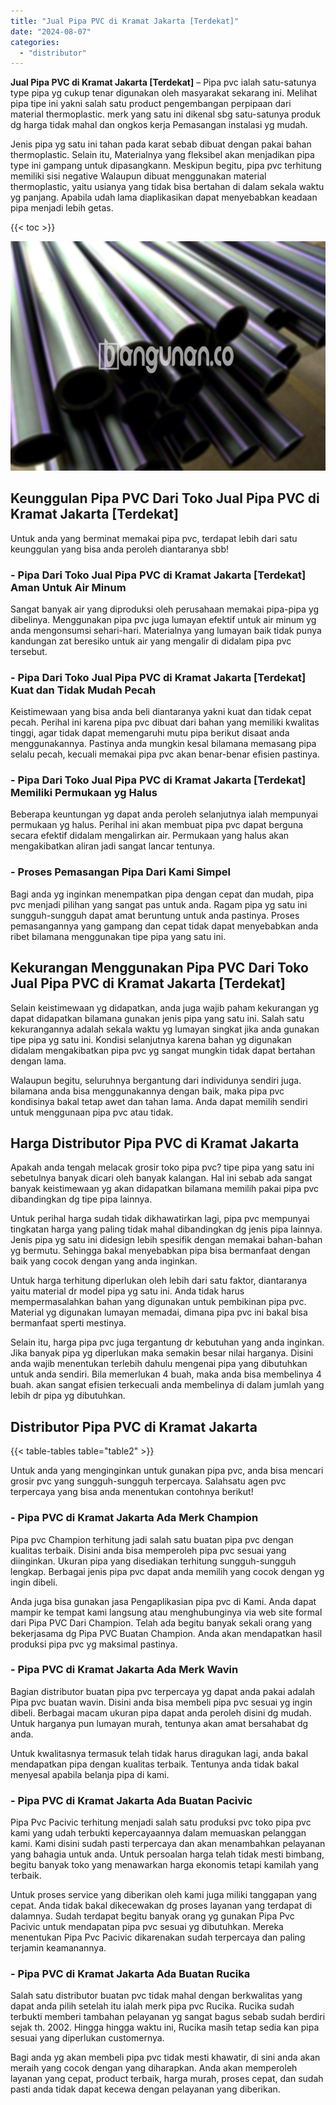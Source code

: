 ```yaml
---
title: "Jual Pipa PVC di Kramat Jakarta [Terdekat]"
date: "2024-08-07"
categories: 
  - "distributor"
---
```


**Jual Pipa PVC di Kramat Jakarta \[Terdekat\]** – Pipa pvc ialah satu-satunya type pipa yg cukup tenar digunakan oleh masyarakat sekarang ini. Melihat pipa tipe ini yakni salah satu product pengembangan perpipaan dari material thermoplastic. merk yang satu ini dikenal sbg satu-satunya produk dg harga tidak mahal dan ongkos kerja Pemasangan instalasi yg mudah.

Jenis pipa yg satu ini tahan pada karat sebab dibuat dengan pakai bahan thermoplastic. Selain itu, Materialnya yang fleksibel akan menjadikan pipa type ini gampang untuk dipasangkann. Meskipun begitu, pipa pvc terhitung memiliki sisi negative Walaupun dibuat menggunakan material thermoplastic, yaitu usianya yang tidak bisa bertahan di dalam sekala waktu yg panjang. Apabila udah lama diaplikasikan dapat menyebabkan keadaan pipa menjadi lebih getas.

{{< toc >}}

![Jual Pipa PVC di Kramat Jakarta [Terdekat]](/images/jaul-pipa-pvc-07.png)

## Keunggulan Pipa PVC Dari Toko Jual Pipa PVC di Kramat Jakarta \[Terdekat\]

Untuk anda yang berminat memakai pipa pvc, terdapat lebih dari satu keunggulan yang bisa anda peroleh diantaranya sbb!

### \- Pipa Dari Toko Jual Pipa PVC di Kramat Jakarta \[Terdekat\] Aman Untuk Air Minum

Sangat banyak air yang diproduksi oleh perusahaan memakai pipa-pipa yg dibelinya. Menggunakan pipa pvc juga lumayan efektif untuk air minum yg anda mengonsumsi sehari-hari. Materialnya yang lumayan baik tidak punya kandungan zat beresiko untuk air yang mengalir di didalam pipa pvc tersebut.

### \- Pipa Dari Toko Jual Pipa PVC di Kramat Jakarta \[Terdekat\] Kuat dan Tidak Mudah Pecah

Keistimewaan yang bisa anda beli diantaranya yakni kuat dan tidak cepat pecah. Perihal ini karena pipa pvc dibuat dari bahan yang memiliki kwalitas tinggi, agar tidak dapat memengaruhi mutu pipa berikut disaat anda menggunakannya. Pastinya anda mungkin kesal bilamana memasang pipa selalu pecah, kecuali memakai pipa pvc akan benar-benar efisien pastinya.

### \- Pipa Dari Toko Jual Pipa PVC di Kramat Jakarta \[Terdekat\] Memiliki Permukaan yg Halus

Beberapa keuntungan yg dapat anda peroleh selanjutnya ialah mempunyai permukaan yg halus. Perihal ini akan membuat pipa pvc dapat berguna secara efektif didalam mengalirkan air. Permukaan yang halus akan mengakibatkan aliran jadi sangat lancar tentunya.

### \- Proses Pemasangan Pipa Dari Kami Simpel

Bagi anda yg inginkan menempatkan pipa dengan cepat dan mudah, pipa pvc menjadi pilihan yang sangat pas untuk anda. Ragam pipa yg satu ini sungguh-sungguh dapat amat beruntung untuk anda pastinya. Proses pemasangannya yang gampang dan cepat tidak dapat menyebabkan anda ribet bilamana menggunakan tipe pipa yang satu ini.

## Kekurangan Menggunakan Pipa PVC Dari Toko Jual Pipa PVC di Kramat Jakarta \[Terdekat\]

Selain keistimewaan yg didapatkan, anda juga wajib paham kekurangan yg dapat didapatkan bilamana gunakan jenis pipa yang satu ini. Salah satu kekurangannya adalah sekala waktu yg lumayan singkat jika anda gunakan tipe pipa yg satu ini. Kondisi selanjutnya karena bahan yg digunakan didalam mengakibatkan pipa pvc yg sangat mungkin tidak dapat bertahan dengan lama.

Walaupun begitu, seluruhnya bergantung dari individunya sendiri juga. bilamana anda bisa menggunakannya dengan baik, maka pipa pvc kondisinya bakal tetap awet dan tahan lama. Anda dapat memilih sendiri untuk menggunaan pipa pvc atau tidak.

## Harga Distributor Pipa PVC di Kramat Jakarta

Apakah anda tengah melacak grosir toko pipa pvc? tipe pipa yang satu ini sebetulnya banyak dicari oleh banyak kalangan. Hal ini sebab ada sangat banyak keistimewaan yg akan didapatkan bilamana memilih pakai pipa pvc dibandingkan dg tipe pipa lainnya.

Untuk perihal harga sudah tidak dikhawatirkan lagi, pipa pvc mempunyai tingkatan harga yang paling tidak mahal dibandingkan dg jenis pipa lainnya. Jenis pipa yg satu ini didesign lebih spesifik dengan memakai bahan-bahan yg bermutu. Sehingga bakal menyebabkan pipa bisa bermanfaat dengan baik yang cocok dengan yang anda inginkan.

Untuk harga terhitung diperlukan oleh lebih dari satu faktor, diantaranya yaitu material dr model pipa yg satu ini. Anda tidak harus mempermasalahkan bahan yang digunakan untuk pembikinan pipa pvc. Material yg digunakan lumayan memadai, dimana pipa pvc ini bakal bisa bermanfaat sperti mestinya.

Selain itu, harga pipa pvc juga tergantung dr kebutuhan yang anda inginkan. Jika banyak pipa yg diperlukan maka semakin besar nilai harganya. Disini anda wajib menentukan terlebih dahulu mengenai pipa yang dibutuhkan untuk anda sendiri. Bila memerlukan 4 buah, maka anda bisa membelinya 4 buah. akan sangat efisien terkecuali anda membelinya di dalam jumlah yang lebih dr pipa yg dibutuhkan.

## Distributor Pipa PVC di Kramat Jakarta

{{< table-tables table="table2" >}}

Untuk anda yang menginginkan untuk gunakan pipa pvc, anda bisa mencari grosir pvc yang sungguh-sungguh terpercaya. Salahsatu agen pvc terpercaya yang bisa anda menentukan contohnya berikut!

### \- Pipa PVC di Kramat Jakarta Ada Merk Champion

Pipa pvc Champion terhitung jadi salah satu buatan pipa pvc dengan kualitas terbaik. Disini anda bisa memperoleh pipa pvc sesuai yang diinginkan. Ukuran pipa yang disediakan terhitung sungguh-sungguh lengkap. Berbagai jenis pipa pvc dapat anda memilih yang cocok dengan yg ingin dibeli.

Anda juga bisa gunakan jasa Pengaplikasian pipa pvc di Kami. Anda dapat mampir ke tempat kami langsung atau menghubunginya via web site formal dari Pipa PVC Dari Champion. Telah ada begitu banyak sekali orang yang bekerjasama dg Pipa PVC Buatan Champion. Anda akan mendapatkan hasil produksi pipa pvc yg maksimal pastinya.

### \- Pipa PVC di Kramat Jakarta Ada Merk Wavin

Bagian distributor buatan pipa pvc terpercaya yg dapat anda pakai adalah Pipa pvc buatan wavin. Disini anda bisa membeli pipa pvc sesuai yg ingin dibeli. Berbagai macam ukuran pipa dapat anda peroleh disini dg mudah. Untuk harganya pun lumayan murah, tentunya akan amat bersahabat dg anda.

Untuk kwalitasnya termasuk telah tidak harus diragukan lagi, anda bakal mendapatkan pipa dengan kualitas terbaik. Tentunya anda tidak bakal menyesal apabila belanja pipa di kami.

### \- Pipa PVC di Kramat Jakarta Ada Buatan Pacivic

Pipa Pvc Pacivic terhitung menjadi salah satu produksi pvc toko pipa pvc kami yang udah terbukti kepercayaannya dalam memuaskan pelanggan kami. Kami disini sudah pasti terpercaya dan akan menambahkan pelayanan yang bahagia untuk anda. Untuk persoalan harga telah tidak mesti bimbang, begitu banyak toko yang menawarkan harga ekonomis tetapi kamilah yang terbaik.

Untuk proses service yang diberikan oleh kami juga miliki tanggapan yang cepat. Anda tidak bakal dikecewakan dg proses layanan yang terdapat di dalamnya. Sudah terdapat begitu banyak orang yg gunakan Pipa Pvc Pacivic untuk mendapatan pipa pvc sesuai yg dibutuhkan. Mereka menentukan Pipa Pvc Pacivic dikarenakan sudah terpercaya dan paling terjamin keamanannya.

### \- Pipa PVC di Kramat Jakarta Ada Buatan Rucika

Salah satu distributor buatan pvc tidak mahal dengan berkwalitas yang dapat anda pilih setelah itu ialah merk pipa pvc Rucika. Rucika sudah terbukti memberi tambahan pelayanan yg sangat bagus sebab sudah berdiri sejak th. 2002. Hingga hingga waktu ini, Rucika masih tetap sedia kan pipa sesuai yang diperlukan customernya.

Bagi anda yg akan membeli pipa pvc tidak mesti khawatir, di sini anda akan meraih yang cocok dengan yang diharapkan. Anda akan memperoleh layanan yang cepat, product terbaik, harga murah, proses cepat, dan sudah pasti anda tidak dapat kecewa dengan pelayanan yang diberikan.
